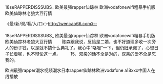 18seRAPPERDISSSUBS_
欧美最强rapper仙踪林
欧洲vodafonewifi粗暴手机版
欧美仙踪林老狼大豆行情


《最/新/观/看/入/口👉http://wencao66.com》--

18seRAPPERDISSSUBS_
欧美最强rapper仙踪林
欧洲vodafonewifi粗暴手机版
欧美仙踪林老狼大豆行情
　　陈森跟我说，反恰是二婚，也不好道理多收一次旁人的份子钱，以是就不搞什么典礼了。我心中“咯噔”一下，但仍旧承诺了，心想日子长着呢，也不辩论这一点。
　　15、双亲的话不全是对的，双亲的爱不全是忘我的。





欧洲最强rapper潮水视频潮水日本rapper仙踪林欧洲vodafone a18ххх中国人在线播放
